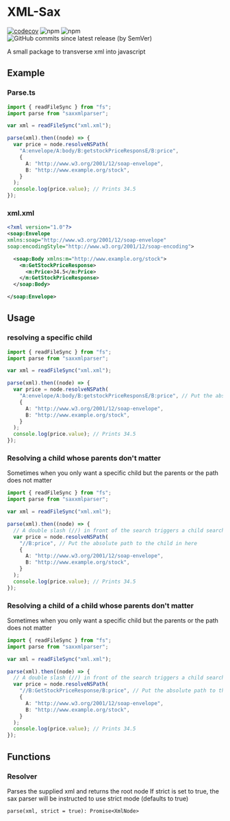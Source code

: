 # XML-Sax

[![codecov](https://codecov.io/gh/TheDome/xmljs-sax/branch/develop/graph/badge.svg?token=BIEQR9H432)](https://codecov.io/gh/TheDome/xmljs-sax)
![npm](https://img.shields.io/npm/v/saxxmlparser?color=red&label=version)
![npm](https://img.shields.io/npm/dt/saxxmlparser)
![GitHub commits since latest release (by SemVer)](https://img.shields.io/github/commits-since/thedome/xmljs-sax/latest)

A small package to transverse xml into javascript

## Example

### Parse.ts

```typescript
import { readFileSync } from "fs";
import parse from "saxxmlparser";

var xml = readFileSync("xml.xml");

parse(xml).then((node) => {
  var price = node.resolveNSPath(
    "A:envelope/A:body/B:getstockPriceResponsE/B:price",
    {
      A: "http://www.w3.org/2001/12/soap-envelope",
      B: "http://www.example.org/stock",
    }
  );
  console.log(price.value); // Prints 34.5
});
```

### xml.xml

```xml
<?xml version="1.0"?>
<soap:Envelope
xmlns:soap="http://www.w3.org/2001/12/soap-envelope"
soap:encodingStyle="http://www.w3.org/2001/12/soap-encoding">

  <soap:Body xmlns:m="http://www.example.org/stock">
    <m:GetStockPriceResponse>
      <m:Price>34.5</m:Price>
    </m:GetStockPriceResponse>
  </soap:Body>

</soap:Envelope>
```

## Usage

### resolving a specific child

```typescript
import { readFileSync } from "fs";
import parse from "saxxmlparser";

var xml = readFileSync("xml.xml");

parse(xml).then((node) => {
  var price = node.resolveNSPath(
    "A:envelope/A:body/B:getstockPriceResponsE/B:price", // Put the absolute path to the child in here
    {
      A: "http://www.w3.org/2001/12/soap-envelope",
      B: "http://www.example.org/stock",
    }
  );
  console.log(price.value); // Prints 34.5
});
```

### Resolving a child whose parents don't matter

Sometimes when you only want a specific child but the parents or the path does not matter

```typescript
import { readFileSync } from "fs";
import parse from "saxxmlparser";

var xml = readFileSync("xml.xml");

parse(xml).then((node) => {
  // A double slash (//) in front of the search triggers a child search
  var price = node.resolveNSPath(
    "//B:price", // Put the absolute path to the child in here
    {
      A: "http://www.w3.org/2001/12/soap-envelope",
      B: "http://www.example.org/stock",
    }
  );
  console.log(price.value); // Prints 34.5
});
```

### Resolving a child of a child whose parents don't matter

Sometimes when you only want a specific child but the parents or the path does not matter

```typescript
import { readFileSync } from "fs";
import parse from "saxxmlparser";

var xml = readFileSync("xml.xml");

parse(xml).then((node) => {
  // A double slash (//) in front of the search triggers a child search
  var price = node.resolveNSPath(
    "//B:GetStockPriceResponse/B:price", // Put the absolute path to the child in here
    {
      A: "http://www.w3.org/2001/12/soap-envelope",
      B: "http://www.example.org/stock",
    }
  );
  console.log(price.value); // Prints 34.5
});
```

## Functions

### Resolver

Parses the supplied xml and returns the root node
If strict is set to true, the sax parser will be instructed to use strict mode (defaults to true)

`parse(xml, strict = true): Promise<XmlNode>`
